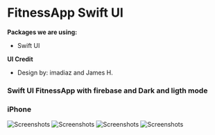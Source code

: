 # FitnessApp Swift UI



**Packages we are using:**

- Swift UI



**UI Credit**

- Design by: imadiaz and James H.

### Swift UI FitnessApp with firebase and Dark and ligth mode


### iPhone
![Screenshots](https://i.ibb.co/S3H8MDy/Simulator-Screen-Shot-i-Phone-11-2020-11-13-at-08-31-55.png)
![Screenshots](https://i.ibb.co/MSc9v96/Simulator-Screen-Shot-i-Phone-11-2020-11-13-at-08-32-12.png)
![Screenshots](https://i.ibb.co/M9pdTtY/Simulator-Screen-Shot-i-Phone-11-2020-11-13-at-08-32-16.png)
![Screenshots](https://i.ibb.co/88WL3bp/Simulator-Screen-Shot-i-Phone-11-2020-11-13-at-08-32-20.png)



